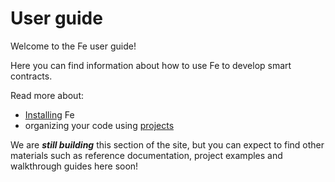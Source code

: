 # User guide

Welcome to the Fe user guide!

Here you can find information about how to use Fe to develop smart contracts.

Read more about:

- [Installing](installation.md) Fe
- organizing your code using [projects](projects.md)


We are ***still building*** this section of the site, but you can expect to find other materials such as reference documentation, project examples and walkthrough guides here soon!
